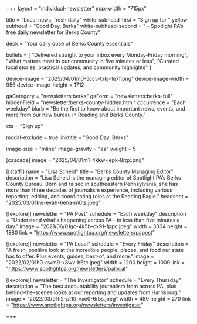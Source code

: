 +++
layout = "individual-newsletter"
max-width = "715px"

title = "Local news, fresh daily"
white-subhead-first = "Sign up for "
yellow-subhead = "Good Day, Berks"
white-subhead-second = " - Spotlight PA’s free daily newsletter for Berks County"

deck = "Your daily dose of Berks County essentials"

bullets = [
  "Delivered straight to your inbox every Monday-Friday morning",
  "What matters most in our community in five minutes or less",
  "Curated local stories, practical updates, and community highlights"
]

device-image = "2025/04/01m0-5ccv-txkj-1e7f.png"
device-image-width = 956
device-image-height = 1712

gaCategory = "newsletters:berks"
gaForm = "newsletters:berks-full"
hiddenField = "newsletter/berks-county-hidden.html"
occurrence = "Each weekday"
blurb = "Be the first to know about important news, events, and more from our new bureau in Reading and Berks County."

cta = "Sign up"

modal-exclude = true
linktitle = "Good Day, Berks"


image-size = "inline"
image-gravity = "ea"
weight = 5 

[cascade]
image = "2025/04/01m1-4kkw-jepk-8rgx.png" 


[[staff]]
name = "Lisa Scheid"
title = "Berks County Managing Editor"
description = "Lisa Scheid is the managing editor of Spotlight PA’s Berks County Bureau. Born and raised in southeastern Pennsylvania, she has more than three decades of journalism experience, including various reporting, editing, and coordinating roles at the Reading Eagle."
headshot = "2025/03/01kw-evah-6ena-m0ts.jpeg"

[[explore]]
newsletter = "PA Post"
schedule = "Each weekday"
description = "Understand what's happening across PA - in less than five minutes a day."
image = "2021/06/01gc-4k5b-cx91-fppc.jpeg"
width = 3334
height = 1880
link = "https://www.spotlightpa.org/newsletters/papost"

[[explore]]
newsletter = "PA Local"
schedule = "Every Friday"
description = "A fresh, positive look at the incredible people, places, and food our state has to offer. Plus events, guides, best-of, and more."
image = "2022/02/01h0-cwm9-x8wv-b6tc.jpeg"
width = 1200
height = 1009
link = "https://www.spotlightpa.org/newsletters/palocal"

[[explore]]
newsletter = "The Investigator"
schedule = "Every Thursday"
description = "The best accountability journalism from across PA, plus behind-the-scenes looks at our reporting and updates from Harrisburg."
image = "2022/03/01h2-pt10-vxe0-6r5s.jpeg"
width = 480
height = 270
link = "https://www.spotlightpa.org/newsletters/investigator"

+++

